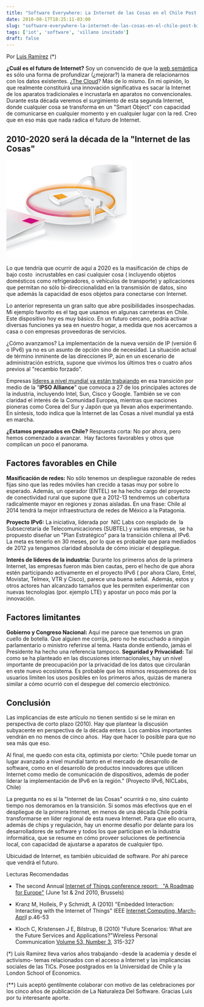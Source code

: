 ```yaml
---
title: "Software Everywhere: La Internet de las Cosas en el Chile Post-Bicentenario"
date: 2010-08-17T18:25:11-03:00
slug: "software-everywhere-la-internet-de-las-cosas-en-el-chile-post-bicentenario"
tags: ['iot', 'software', 'villano invitado']
draft: false
---
```


Por [Luis Ramírez](http://luisramirez.cl/blog/) (\*)

**¿Cuál es el futuro de Internet?** Soy un convencido de que la [web
semántica](http://en.wikipedia.org/wiki/Semantic_Web) es sólo una forma
de profundizar (¿mejorar?) la manera de relacionarnos con los datos
existentes. ¿[The Cloud](http://en.wikipedia.org/wiki/Cloud_computing)?
Más de lo mismo. En mi opinión, lo que realmente constituirá una
innovación significativa es sacar la Internet de los aparatos
tradicionales e incrustarla en aparatos no convencionales. Durante esta
década veremos el surgimiento de esta segunda Internet, donde cualquier
cosa se transforma en un "Smart Object" con capacidad de comunicarse en
cualquier momento y en cualquier lugar con la red. Creo que en eso más
que nada radica el futuro de Internet.

## **2010-2020 será la década de la "Internet de las Cosas"**

![](200809251302.jpg)

Lo que tendría que ocurrir de aquí a 2020 es la masificación de chips de
bajo costo  incrustables en casi cualquier cosa ( incluyendo objetos
domésticos como refrigeradores, o vehículos de transporte) y
aplicaciones que permitan no sólo bi-direccionalidad en la transmisión
de datos, sino que además la capacidad de esos objetos para conectarse
con Internet.

Lo anterior representa un gran salto que abre posibilidades
insospechadas. Mi ejemplo favorito es el tag que usamos en algunas
carreteras en Chile. Este dispositivo hoy es muy básico. En un futuro
cercano, podría activar diversas funciones ya sea en nuestro hogar, a
medida que nos acercamos a casa o con empresas proveedoras de
servicios.

¿Cómo avanzamos? La implementación de la nueva versión de IP (versión 6
o IPv6) ya no es un asunto de opción sino de necesidad. La situación
actual de término inminente de las direcciones IP, aún en un escenario
de administración estricta, supone que vivimos los últimos tres o cuatro
años previos al "recambio forzado".

Empresas [líderes a nivel mundial ya están trabajando](http://www.ipso-alliance.org/Pages/Front.php) en esa
transición por medio de la "**IPSO Alliance**" que convoca a 27 de los
principales actores de la industria, incluyendo Intel, Sun, Cisco y
Google. También se ve con claridad el interés de la Comunidad Europea,
mientras que naciones pioneras como Corea del Sur y Japón que ya llevan
años experimentando. En síntesis, todo indica que la Internet de las
Cosas a nivel mundial ya está en marcha.

**¿Estamos preparados en Chile?** Respuesta corta: No por ahora, pero
hemos comenzado a avanzar.  Hay factores favorables y otros que
complican un poco el panorama.

## **Factores favorables en Chile** 

**Masificación de redes:** No sólo
tenemos un despliegue razonable de redes fijas sino que las redes
móviles han crecido a tasas muy por sobre lo esperado. Además, un
operador (ENTEL) se ha hecho cargo del proyecto de conectividad rural
que supone que a 2012-13 tendremos un cobertura radicalmente mayor en
regiones y zonas aisladas. En una frase: Chile al 2014 tendrá la mejor
infraestructura de redes de México a la Patagonia.

**Proyecto IPv6:** La iniciativa, liderada por  NIC Labs con resplado de
 la Subsecretaría de Telecomunicaciones (SUBTEL) y varias empresas,  se
ha propuesto diseñar un "Plan Estratégico" para la transición chilena al
IPv6. La meta es tenerlo en 30 meses, por lo que es probable que para
mediados de 2012 ya tengamos claridad absoluta de cómo iniciar el
despliegue.

**Interés de líderes de la industria:** Durante los primeros años de la
primera Internet, las empresas fueron más bien cautas, pero el hecho de
que ahora estén participando activamente en el proyecto IPv6 ( por ahora
Claro, Entel, Movistar, Telmex, VTR y Cisco), parece una buena señal.
 Además, estos y otros actores han alcanzado tamaños que les permiten
experimentar con nuevas tecnologías (por. ejemplo LTE) y apostar un poco
más por la innovación.

## **Factores limitantes**

**Gobierno y Congreso Nacional:** Aquí me parece que tenemos un
gran cuello de botella. Que alguien me corrija, pero no he escuchado a
ningún parlamentario o ministro referirse al tema. Hasta donde entiendo,
jamás el Presidente ha hecho una referencia tampoco. **Seguridad y
Privacidad:** Tal como se ha planteado en las discusiones
internacionales, hay un nivel importante de preocupación por la
privacidad de los datos que circularán en este nuevo ecosistema. Es
probable que los mismos resquemores de los usuarios limiten los usos
posibles en los primeros años, quizás de manera similar a cómo ocurrió
con el despegue del comercio electrónico.

## **Conclusión**

Las implicancias de este artículo no tienen sentido si se
le miran en perspectiva de corto plazo (2010). Hay que plantear la
discusión subyacente en perspectiva de la década entera. Los cambios
importantes vendrán en no menos de cinco años.  Hay que hacer lo posible
para que no sea más que eso.

Al final, me quedo con esta cita, optimista por cierto: "Chile puede
tomar un lugar avanzado a nivel mundial tanto en el mercado de
desarrollo de software, como en el desarrollo de productos innovadores
que utilicen Internet como medio de comunicación de dispositivos, además
de poder liderar la implementación de IPv6 en la región." (Proyecto
IPv6, NICLabs, Chile)

La pregunta no es si la "Internet de las Cosas" ocurrirá o no, sino
cuánto tiempo nos demoramos en la transición. Si somos más efectivos que
en el despliegue de la primera Internet, en menos de una década Chile
podría transformarse en líder regional de esta nueva Internet. Para que
ello ocurra, además de chips y regulación, hay un enorme desafío por
delante para los desarrolladores de software y todos los que participan
en la industria informática, que se resume en cómo proveer soluciones de
pertinencia local, con capacidad de ajustarse a aparatos de cualquier
tipo.

Ubicuidad de Internet, es también ubicuidad de software. Por ahí parece
que vendrá el futuro.

Lecturas Recomendadas

-   The second Annual [Internet of Things conference report:  
    "A Roadmap for Europe"](http://ec.europa.eu/information_society/policy/rfid/documents/iotconferencereport2010.pdf)
    (June 1st & 2nd 2010, Brussels)

-   Kranz M, Holleis, P y Schmidt, A (2010) "Embedded Interaction:
    Interacting with the Internet of Things" IEEE [Internet Computing,
    March-Apri](http://www.computer.org/portal/web/csdl/doi/10.1109/MIC.2009.141)l
    p.46-53

-   Kloch C, Kristensen J E, Bilstrup, B (2010) "Future Scenarios: What
    are the Future Services and Applications?"Wireless Personal
    Communication [Volume 53, Number
    3](http://www.springerlink.com/content/0929-6212/53/3/), 315-327

(*) Luis Ramírez lleva varios años trabajando -desde la academia y
desde el activismo- temas relacionados con el acceso a Internet y las
implicancias sociales de las TICs. Posee postgrados en la Universidad de
Chile y la London School of Economics.

(**) Luis aceptó gentilmente colaborar con motivo de las celebraciones
por los cinco años de publicación de La Naturaleza Del Software. Gracias
Luis por tu interesante aporte.
